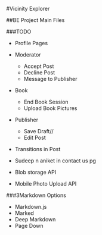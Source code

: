 #Vicinity Explorer

##BE Project Main Files

###TODO

- Profile Pages

- Moderator
  - Accept Post
  - Decline Post
  - Message to Publisher

- Book
  - End Book Session
  - Upload Book Pictures
  
- Publisher
  - Save Draft//
  - Edit Post
  
- Transitions in Post
- Sudeep n aniket in contact us pg
- Blob storage API
- Mobile Photo Upload API


###3Markdown Options

- Markdown.js
- Marked
- Deep Markdown
- Page Down
